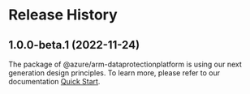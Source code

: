 # Release History
    
## 1.0.0-beta.1 (2022-11-24)

The package of @azure/arm-dataprotectionplatform is using our next generation design principles. To learn more, please refer to our documentation [Quick Start](https://aka.ms/js-track2-quickstart).
